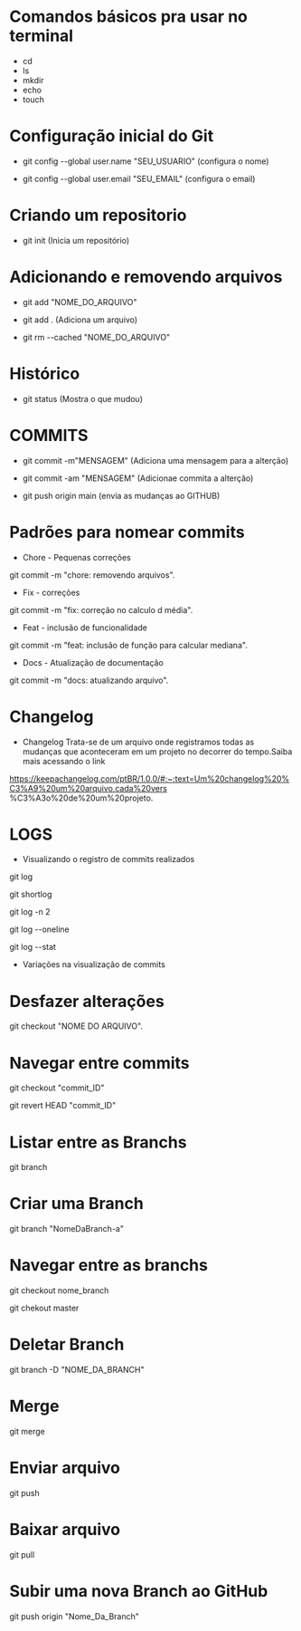 # Comandos básicos pra usar no terminal

- cd 
- ls
- mkdir
- echo 
- touch

# Configuração inicial do Git

- git config --global user.name "SEU_USUARIO"
(configura o nome)

- git config --global user.email "SEU_EMAIL"
(configura o email)


# Criando um repositorio

- git init
(Inicia um repositório)

# Adicionando e removendo arquivos

- git add "NOME_DO_ARQUIVO"
- git add . 
(Adiciona um arquivo)

- git rm --cached "NOME_DO_ARQUIVO"

# Histórico
- git status
(Mostra o que mudou)

# COMMITS 
- git commit -m"MENSAGEM"
(Adiciona uma mensagem para a alterção)

- git commit -am "MENSAGEM"
(Adicionae commita a alterção)

- git push origin main 
(envia as mudanças ao GITHUB)

# Padrões para nomear commits 

- Chore - Pequenas correções

git commit -m "chore: removendo arquivos".

- Fix - correções

git commit -m "fix: correção no calculo d média".

- Feat - inclusão de funcionalidade 

git commit -m "feat: inclusão de função para calcular mediana".

- Docs - Atualização de documentação 

git commit -m "docs: atualizando arquivo".

# Changelog

- Changelog Trata-se de um arquivo onde registramos todas as mudanças que aconteceram em um projeto no decorrer do tempo.Saiba mais acessando o link

https://keepachangelog.com/ptBR/1.0.0/#:~:text=Um%20changelog%20%C3%A9%20um%20arquivo,cada%20vers %C3%A3o%20de%20um%20projeto.

# LOGS 

- Visualizando o registro de commits realizados 

git log 

git shortlog

git log -n 2

git log --oneline 

git log --stat

- Variações na visualização de commits 

# Desfazer alterações 

git checkout "NOME DO ARQUIVO".

# Navegar entre commits

git checkout "commit_ID"
 
git revert HEAD "commit_ID"

# Listar entre as Branchs

git branch

# Criar uma Branch

git branch "NomeDaBranch-a"

# Navegar entre as branchs 

git checkout nome_branch

git chekout master  

# Deletar Branch

git branch -D "NOME_DA_BRANCH"

# Merge

git merge 

# Enviar arquivo

git push

# Baixar arquivo

git pull 

# Subir uma nova Branch ao GitHub

git push origin "Nome_Da_Branch"

